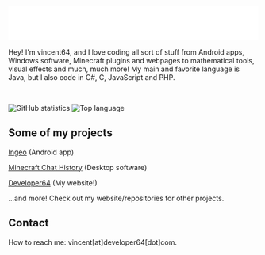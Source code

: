 ![vincent64](github_banner.png)

Hey! I'm vincent64, and I love coding all sort of stuff from Android apps, Windows software, Minecraft plugins and webpages to mathematical tools, visual effects and much, much more!
My main and favorite language is Java, but I also code in C#, C, JavaScript and PHP.

<img src="https://komarev.com/ghpvc/?username=vincent64&style=flat-square&color=blue" alt=""/>

![GitHub statistics](https://github-readme-stats.vercel.app/api?username=vincent64&show_icons=true&hide_rank=true&theme=transparent)
![Top language](https://github-readme-stats.vercel.app/api/top-langs/?username=vincent64&layout=compact&theme=transparent)

## Some of my projects
[Ingeo](https://play.google.com/store/apps/details?id=com.ingeo) (Android app)

[Minecraft Chat History](https://github.com/vincent64/minecraft-chat-history) (Desktop software)

[Developer64](https://developer64.com) (My website!)

...and more! Check out my website/repositories for other projects.

## Contact
How to reach me: vincent\[at\]developer64\[dot\]com.

<!-- Outdated -->
<!-- **vincent64/vincent64** is a ✨ _special_ ✨ repository because its `README.md` (this file) appears on your GitHub profile. -->
<!--- 🔭 I’m currently working on [Ingeo](https://play.google.com/store/apps/details?id=com.ingeo)
- 🌱 I’m currently learning Assembly
- 💬 Ask me about anything!
- 📫 How to reach me: vincent@developer64.com
- 😄 Pronouns: he/him
- ⚡ Fun fact: I make a comment where I write "Pi" at the line 314 of every of my projects' files-->
